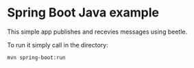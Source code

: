Spring Boot Java example
========================

This simple app publishes and recevies messages using beetle.

To run it simply call in the directory:

```shell
mvn spring-boot:run
```
